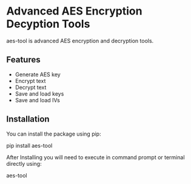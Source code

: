 # Advanced AES Encryption Decyption Tools

aes-tool is advanced AES encryption and decryption tools.

## Features
- Generate AES key
- Encrypt text
- Decrypt text
- Save and load keys
- Save and load IVs

## Installation
You can install the package using pip:

pip install aes-tool

After Installing you will need to execute in command prompt or terminal directly using:

aes-tool